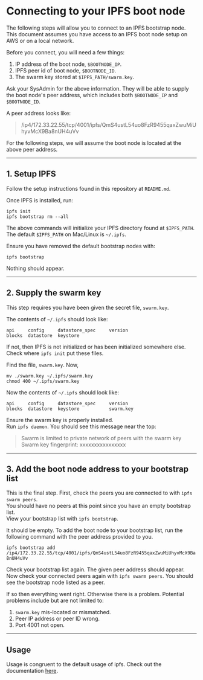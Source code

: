 
# Connecting to your IPFS boot node 

The following steps will allow you to connect to an IPFS bootstrap node.  
This document assumes you have access to an IPFS boot node setup on AWS or on a local network.  

Before you connect, you will need a few things:  

1. IP address of the boot node, ```$BOOTNODE_IP```.  
2. IPFS peer id of boot node, ```$BOOTNODE_ID```.
3. The swarm key stored at ```$IPFS_PATH/swarm.key```.

Ask your SysAdmin for the above information. They will be able to supply the boot node's peer address, 
which includes both ```$BOOTNODE_IP``` and ```$BOOTNODE_ID```.  

A peer address looks like:  

>  /ip4/172.33.22.55/tcp/4001/ipfs/QmS4ustL54uo8FzR9455qaxZwuMiUhyvMcX9Ba8nUH4uVv

For the following steps, we will assume the boot node is located at the above peer address.

----
## 1. Setup IPFS

Follow the setup instructions found in this repository at ```README.md```.  

Once IPFS is installed, run:

```ipfs init```  
```ipfs bootstrap rm --all```  

The above commands will initialize your IPFS directory found at ```$IPFS_PATH```.  
The default ```$IPFS_PATH``` on Mac/Linux is ```~/.ipfs```.  

Ensure you have removed the default bootstrap nodes with:  

```ipfs bootstrap```

Nothing should appear.

----
## 2. Supply the swarm key

This step requires you have been given the secret file, ```swarm.key```.

The contents of ```~/.ipfs``` should look like: 

    api     config     datastore_spec     version
    blocks  datastore  keystore
    
If not, then IPFS is not initialized or has been initialized somewhere else. Check where ```ipfs init``` put these files.  

Find the file, ```swarm.key```.  Now, 

```mv ./swarm.key ~/.ipfs/swarm.key```  
```chmod 400 ~/.ipfs/swarm.key```  

Now the contents of ```~/.ipfs``` should look like: 

    api     config     datastore_spec     version
    blocks  datastore  keystore           swarm.key
    
Ensure the swarm key is properly installed.  
Run ```ipfs daemon```. You should see this message near the top:  

> Swarm is limited to private network of peers with the swarm key  
Swarm key fingerprint: xxxxxxxxxxxxxxxx

----
## 3. Add the boot node address to your bootstrap list  

This is the final step. First, check the peers you are connected to with ```ipfs swarm peers```.  
You should have no peers at this point since you have an empty bootstrap list.  
View your bootstrap list with ```ipfs bootstrap```.  

It should be empty. To add the boot node to your bootstrap list, run the following command with the peer address 
provided to you.  

```ipfs bootstrap add /ip4/172.33.22.55/tcp/4001/ipfs/QmS4ustL54uo8FzR9455qaxZwuMiUhyvMcX9Ba8nUH4uVv```  

Check your bootstrap list again. The given peer address should appear.  
Now check your connected peers again with ```ipfs swarm peers```. You should see the bootstrap node listed as a peer.

If so then everything went right. Otherwise there is a problem. Potential problems include but are not limited to:  

1. ```swarm.key``` mis-located or mismatched.  
2. Peer IP address or peer ID wrong.
3. Port 4001 not open. 


----
## Usage

Usage is congruent to the default usage of ipfs. Check out the documentation [here](https://ipfs.io/docs/). 


